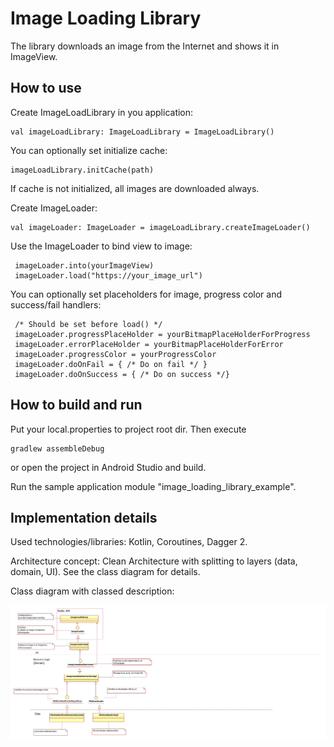 # Image Loading Library

The library downloads an image from the Internet and shows it in ImageView.

## How to use

Create ImageLoadLibrary in you application:

    val imageLoadLibrary: ImageLoadLibrary = ImageLoadLibrary()
 
You can optionally set initialize cache:

    imageLoadLibrary.initCache(path)
If cache is not initialized, all images are downloaded always.   
 
 
Create ImageLoader:
 
    val imageLoader: ImageLoader = imageLoadLibrary.createImageLoader()
 
 Use the ImageLoader to bind view to image:
 
     imageLoader.into(yourImageView) 
     imageLoader.load("https://your_image_url")

You can optionally set placeholders for image, progress color and success/fail handlers:

     /* Should be set before load() */
     imageLoader.progressPlaceHolder = yourBitmapPlaceHolderForProgress
     imageLoader.errorPlaceHolder = yourBitmapPlaceHolderForError
     imageLoader.progressColor = yourProgressColor
     imageLoader.doOnFail = { /* Do on fail */ }
     imageLoader.doOnSuccess = { /* Do on success */}
  

## How to build and run

Put your local.properties to project root dir. 
Then execute 
  
    gradlew assembleDebug
    
or open the project in Android Studio and build. 

Run the sample application module "image_loading_library_example".     
 

## Implementation details

Used technologies/libraries: Kotlin, Coroutines, Dagger 2.

Architecture concept: Clean Architecture with splitting to layers (data, domain, UI). See the class diagram for details.  

Class diagram with classed description:

![](ClassDiagram.png) 
  
  